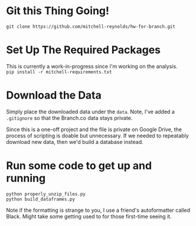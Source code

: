 # Git this Thing Going!

`git clone https://github.com/mitchell-reynolds/hw-for-branch.git`

# Set Up The Required Packages
This is currently a work-in-progress since I'm working on the analysis.  
`pip install -r mitchell-requirements.txt`

# Download the Data
Simply place the downloaded data under the `data`. Note, I've added a `.gitignore` so that the Branch.co data
stays private.

Since this is a one-off project and the file is private on Google Drive, the process of scripting is doable but unnecessary.
If we needed to repeatably download new data, then we'd build a database instead.

# Run some code to get up and running

```
python properly_unzip_files.py  
python build_dataframes.py
```

Note if the formatting is strange to you, I use a friend's autoformatter called Black. 
Might take some getting used to for those first-time seeing it. 
